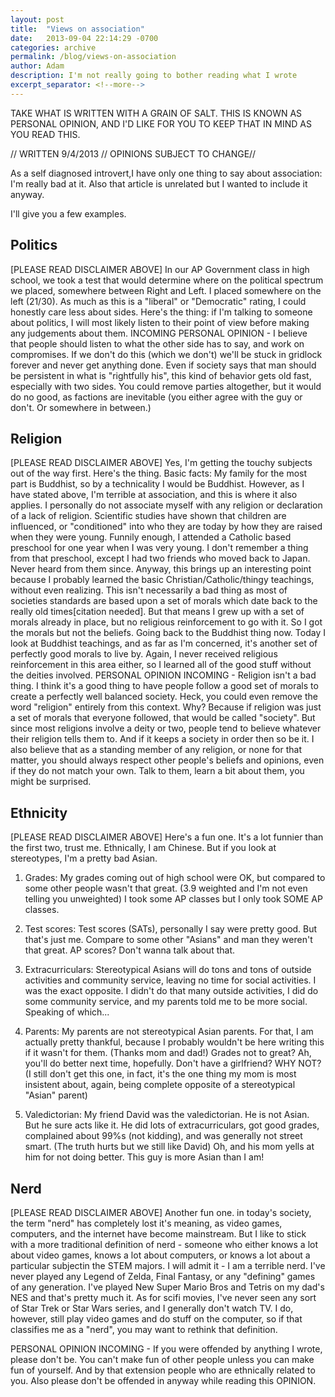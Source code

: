 ```yaml
---
layout: post
title:  "Views on association"
date:   2013-09-04 22:14:29 -0700
categories: archive
permalink: /blog/views-on-association
author: Adam
description: I'm not really going to bother reading what I wrote
excerpt_separator: <!--more-->
---
```


TAKE WHAT IS WRITTEN WITH A GRAIN OF SALT. THIS IS KNOWN AS PERSONAL OPINION, AND I'D LIKE FOR YOU TO KEEP THAT IN MIND AS YOU READ THIS.

<!--more-->

// WRITTEN 9/4/2013 // OPINIONS SUBJECT TO CHANGE//

As a self diagnosed introvert,I have only one thing to say about association: I'm really bad at it. Also that article is unrelated but I wanted to include it anyway.

I'll give you a few examples.

## Politics

[PLEASE READ DISCLAIMER ABOVE] In our AP Government class in high school, we took a test that would determine where on the political spectrum we placed, somewhere between Right and Left. I placed somewhere on the left (21/30). As much as this is a "liberal" or "Democratic" rating, I could honestly care less about sides. Here's the thing: if I'm talking to someone about politics, I will most likely listen to their point of view before making any judgements about them. INCOMING PERSONAL OPINION - I believe that people should listen to what the other side has to say, and work on compromises. If we don't do this (which we don't) we'll be stuck in gridlock forever and never get anything done. Even if society says that man should be persistent in what is "rightfully his", this kind of behavior gets old fast, especially with two sides. You could remove parties altogether, but it would do no good, as factions are inevitable (you either agree with the guy or don't. Or somewhere in between.)


## Religion

[PLEASE READ DISCLAIMER ABOVE] Yes, I'm getting the touchy subjects out of the way first. Here's the thing. Basic facts: My family for the most part is Buddhist, so by a technicality I would be Buddhist. However, as I have stated above, I'm terrible at association, and this is where it also applies. I personally do not associate myself with any religion or declaration of a lack of religion. Scientific studies have shown that children are influenced, or "conditioned" into who they are today by how they are raised when they were young. Funnily enough, I attended a Catholic based preschool for one year when I was very young. I don't remember a thing from that preschool, except I had two friends who moved back to Japan. Never heard from them since. Anyway, this brings up an interesting point because I probably learned the basic Christian/Catholic/thingy teachings, without even realizing. This isn't necessarily a bad thing as most of societies standards are based upon a set of morals which date back to the really old times[citation needed]. But that means I grew up with a set of morals already in place, but no religious reinforcement to go with it. So I got the morals but not the beliefs. Going back to the Buddhist thing now. Today I look at Buddhist teachings, and as far as I'm concerned, it's another set of perfectly good morals to live by. Again, I never received religious reinforcement in this area either, so I learned all of the good stuff without the deities involved. PERSONAL OPINION INCOMING - Religion isn't a bad thing. I think it's a good thing to have people follow a good set of morals to create a perfectly well balanced society. Heck, you could even remove the word "religion" entirely from this context. Why? Because if religion was just a set of morals that everyone followed, that would be called "society". But since most religions involve a deity or two, people tend to believe whatever their religion tells them to. And if it keeps a society in order then so be it. I also believe that as a standing member of any religion, or none for that matter, you should always respect other people's beliefs and opinions, even if they do not match your own. Talk to them, learn a bit about them, you might be surprised.


## Ethnicity

[PLEASE READ DISCLAIMER ABOVE] Here's a fun one. It's a lot funnier than the first two, trust me. Ethnically, I am Chinese. But if you look at stereotypes, I'm a pretty bad Asian.

1) Grades: My grades coming out of high school were OK, but compared to some other people wasn't that great. (3.9 weighted and I'm not even telling you unweighted) I took some AP classes but I only took SOME AP classes.

2) Test scores: Test scores (SATs), personally I say were pretty good. But that's just me. Compare to some other "Asians" and man they weren't that great. AP scores? Don't wanna talk about that.

3) Extracurriculars: Stereotypical Asians will do tons and tons of outside activities and community service, leaving no time for social activities. I was the exact opposite. I didn't do that many outside activities, I did do some community service, and my parents told me to be more social. Speaking of which...

4) Parents: My parents are not stereotypical Asian parents. For that, I am actually pretty thankful, because I probably wouldn't be here writing this if it wasn't for them. (Thanks mom and dad!) Grades not to great? Ah, you'll do better next time, hopefully. Don't have a girlfriend? WHY NOT? (I still don't get this one, in fact, it's the one thing my mom is most insistent about, again, being complete opposite of a stereotypical "Asian" parent)

5) Valedictorian: My friend David was the valedictorian. He is not Asian. But he sure acts like it. He did lots of extracurriculars, got good grades, complained about 99%s (not kidding), and was generally not street smart. (The truth hurts but we still like David) Oh, and his mom yells at him for not doing better. This guy is more Asian than I am!

## Nerd

[PLEASE READ DISCLAIMER ABOVE] Another fun one. in today's society, the term "nerd" has completely lost it's meaning, as video games, computers, and the internet have become mainstream. But I like to stick with a more traditional definition of nerd - someone who either knows a lot about video games, knows a lot about computers, or knows a lot about a particular subjectin the STEM majors. I will admit it - I am a terrible nerd. I've never played any Legend of Zelda, Final Fantasy, or any "defining" games of any generation. I've played New Super Mario Bros and Tetris on my dad's NES and that's pretty much it. As for scifi movies, I've never seen any sort of Star Trek or Star Wars series, and I generally don't watch TV. I do, however, still play video games and do stuff on the computer, so if that classifies me as a "nerd", you may want to rethink that definition.

PERSONAL OPINION INCOMING - If you were offended by anything I wrote, please don't be. You can't make fun of other people unless you can make fun of yourself. And by that extension people who are ethnically related to you. Also please don't be offended in anyway while reading this OPINION.